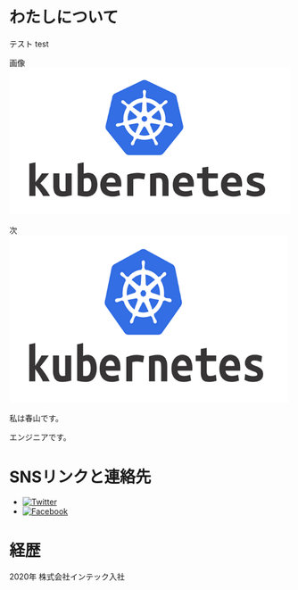 # わたしについて
テスト
test

画像
![Kubernetes logo](img/img1.png)

<!-- 幅と高さを指定
# <img src="画像のURL" width="500" height="300" alt="画像の説明">
-->

次
<img src="img/img1.png" width="500" height="300" alt="Kubernetesの説明">

私は春山です。

エンジニアです。

# SNSリンクと連絡先

- <a href="https://twitter.com/your_username"><img src="https://upload.wikimedia.org/wikipedia/commons/6/60/Twitter_Logo_as_of_2021.svg" alt="Twitter" width="50" height="50"></a>
- <a href="https://facebook.com/your_username"><img src="https://upload.wikimedia.org/wikipedia/commons/5/51/Facebook_f_logo_%282019%29.svg" alt="Facebook" width="50" height="50"></a>



# 経歴

2020年 株式会社インテック入社